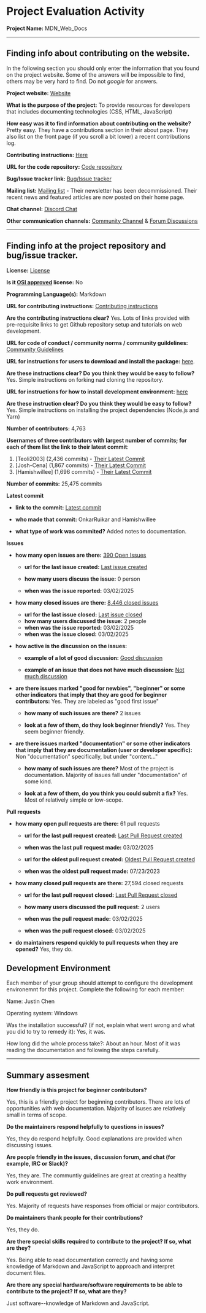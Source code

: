 # Project Evaluation Activity



__Project Name:__ MDN_Web_Docs


---

## Finding info about contributing on the website.

In the following section you should only enter the information that you
found on the project website. Some of the answers will be impossible to find, others
may be very hard to find. Do not _google_ for answers.

__Project website:__ [Website](https://developer.mozilla.org/en-US/)


__What is the purpose of the project:__ To provide resources for developers that includes documenting technologies (CSS, HTML, JavaScript)


__How easy was it to find information about contributing on the website?__ Pretty easy. They have a contributions section in their about page. They also list on the front page (if you scroll a bit lower) a recent contributions log.


__Contributing instructions:__ [Here](https://developer.mozilla.org/en-US/docs/MDN/Community/Getting_started) 

__URL for the code repository:__ [Code repository](https://github.com/mdn/content)

__Bug/Issue tracker link:__ [Bug/Issue tracker](https://github.com/mdn/content/issues)

__Mailing list:__ [Mailing list](https://developer.mozilla.org/en-US/newsletter) - Their newsletter has been decommissioned. Their recent news and featured articles are now posted on their home page. 

__Chat channel:__ [Discord Chat](https://discord.com/invite/Gt4Qf6q67h)

__Other communication channels:__ [Community Channel](https://developer.mozilla.org/en-US/community) & [Forum Discussions](https://discourse.mozilla.org/c/mdn/236)


---

## Finding info at the project repository and bug/issue tracker.

__License:__ [License](https://github.com/mdn/content/blob/main/LICENSE.md)

__Is it [OSI approved](https://opensource.org/licenses/alphabetical) license:__ No

__Programming Language(s):__ Markdown

__URL for contributing instructions:__ [Contributing instructions](https://github.com/mdn/content/blob/main/CONTRIBUTING.md)

__Are the contributing instructions clear?__ Yes. Lots of links provided with pre-requisite links to get Github repository setup and tutorials on web development.


__URL for code of conduct / community norms / community guildelines:__ [Community Guidelines](https://www.mozilla.org/en-US/about/governance/policies/participation/)

__URL for instructions for users to download and install the package:__  [here](https://github.com/mdn/content/blob/main/CONTRIBUTING.md). 


__Are these instructions clear? Do you think they would be easy to follow?__ Yes. Simple instructions on forking nad cloning the repository.


__URL for instructions for how to install development environment:__ [here](https://github.com/mdn/content/blob/main/CONTRIBUTING.md)


__Are these instruction clear? Do you think they would be easy to follow?__ Yes. Simple instructions on installing the project dependencies (Node.js and Yarn)


__Number of contributors:__ 4,763


__Usernames of three contributors with largest number of commits; for
each of them list the link to their latest commit__:

1. [Teoli2003] (2,436 commits) - [Their Latest Commit](https://github.com/mdn/content/commit/eeabc0774ceb0b7447febce6f9743b903815b95b)
2. [Josh-Cena] (1,867 commits) - [Their Latest Commit](https://github.com/mdn/content/commit/012af99134ac4fd55f94005ca379ccd9f8f43c6e)
3. [Hamishwillee] (1,696 commits) - [Their Latest Commit](https://github.com/mdn/content/commit/5e3272a0eca109a48adeba7daf0a0d32d791bd69)


__Number of commits:__ 25,475 commits

__Latest commit__ 

- __link to the commit:__ [Latest commit](https://github.com/mdn/content/commit/359403526b7b802cdb09b90acf28577b959076d0)

- __who made that commit:__ OnkarRuikar and Hamishwillee

- __what type of work was commited?__ Added notes to documentation.


__Issues__

- __how many open issues are there:__ [390 Open Issues](https://github.com/mdn/content/issues)

    - __url for the last issue created:__ [Last issue created](https://github.com/mdn/content/issues/38394)

    - __how many users discuss the issue:__ 0 person
    
    - __when was the issue reported:__ 03/02/2025
    

- __how many closed issues are there:__ [8,446 closed issues](https://github.com/mdn/content/issues?q=is%3Aissue%20state%3Aclosed)
    - __url for the last issue closed:__ [Last issue closed](https://github.com/mdn/content/issues/38391)
    - __how many users discussed the issue:__ 2 people
    - __when was the issue reported:__ 03/02/2025
    - __when was the issue closed:__ 03/02/2025

- __how active is the discussion on the issues:__ 

    - __example of a lot of good discussion:__ [Good discussion](https://github.com/mdn/content/issues/36670)
    
    - __example of an issue that does not have much discussion:__ [Not much discussion](https://github.com/mdn/content/issues/38384)



- __are there issues marked "good for newbies", "beginner" or some other indicators that imply that they are good for beginner contributors:__ Yes. They are labeled as "good first issue"

    - __how many of such issues are there?__ 2 issues
    
    - __look at a few of them, do they look beginner friendly?__ Yes. They seem beginner friendly.



- __are there issues marked "documentation" or some other indicators that imply that they are documentation (user or developer specific):__ Non "documentation" specifically, but under "content..."

    - __how many of such issues are there?__ Most of the project is documentation. Majority of issues fall under "documentation" of some kind. 
    
    - __look at a few of them, do you think you could submit a fix?__ Yes. Most of relatively simple or low-scope.



__Pull requests__

- __how many open pull requests are there:__ 61 pull requests

    - __url for the last pull request created:__ [Last Pull Request created](https://github.com/mdn/content/pull/38393)
    
    - __when was the last pull request made:__  03/02/2025

    - __url for the oldest pull request created:__ [Oldest Pull Request created]()
    
    - __when was the oldest pull request made:__ 07/23/2023

- __how many closed pull requests are there:__ 27,594 closed requests

    - __url for the last pull request closed:__ [Last Pull Request closed](https://github.com/mdn/content/pull/38392)
    
    - __how many users discussed the pull request:__ 2 users
    
    - __when was the pull request made:__  03/02/2025
    
    - __when was the pull request closed:__ 03/02/2025
    

- __do maintainers respond quickly to pull requests when they are opened?__ Yes, they do.


## Development Environment 

Each member of your group should attempt to configure the development environemnt 
for this project. Complete the following for each member:

Name: Justin Chen

Operating system: Windows

Was the installation successful? (if not, explain what went wrong and 
what you did to try to remedy it): Yes, it was.

How long did the whole process take?: About an hour. Most of it was reading the documentation and following the steps carefully.

---

## Summary assesment
__How friendly is this project for beginner contributors?__

Yes, this is a friendly project for beginning contributors. There are lots of opportunities with web documentation. Majority of isuses are relatively small in terms of scope.


__Do the maintainers respond helpfully to questions in issues?__

Yes, they do respond helpfully. Good explanations are provided when discussing issues.

__Are people friendly in the issues, discussion forum, and chat (for example, IRC or Slack)?__

Yes, they are. The communtiy guidelines are great at creating a healthy work environment.


__Do pull requests get reviewed?__

Yes. Majority of requests have responses from official or major contributors.

__Do maintainers thank people for their contributions?__

Yes, they do.

__Are there special skills required to contribute to the project? If so, what are they?__

Yes. Being able to read documentation correctly and having some knowledge of Markdown and JavaScript to approach and interpret document files.

__Are there any special hardware/software requirements to be able to contribute to the project? If so, what are they?__

Just software--knowledge of Markdown and JavaScript.

